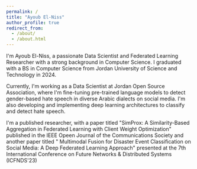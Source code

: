 ```yaml
---
permalink: /
title: "Ayoub El-Niss"
author_profile: true
redirect_from:
  - /about/
  - /about.html
---
```


I'm Ayoub El-Niss, a passionate Data Scientist and Federated Learning Researcher with a strong background in Computer Science. I graduated with a BS in Computer Science from Jordan University of Science and Technology in 2024.

Currently, I'm working as a Data Scientist at Jordan Open Source Association, where I'm fine-tuning pre-trained language models to detect gender-based hate speech in diverse Arabic dialects on social media. I'm also developing and implementing deep learning architectures to classify and detect hate speech.

I'm a published researcher, with a paper titled "SimProx: A Similarity-Based Aggregation in Federated Learning with Client Weight Optimization" published in the IEEE Opeen Journal of the Communications Society and another paper titled " Multimodal Fusion for Disaster Event Classification on Social Media: A Deep Federated Learning Approach" presented at the 7th International Conference on Future Networks & Distributed Systems (ICFNDS'23)
